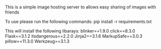 This is a simple image hosting server to allows easy sharing of images with friends

To use please run the  following commands:
pip install -r requirements.txt

This will install the following libarays:
blinker==1.9.0
click==8.3.0
Flask==3.1.2
itsdangerous==2.2.0
Jinja2==3.1.6
MarkupSafe==3.0.3
pillow==11.3.0
Werkzeug==3.1.3